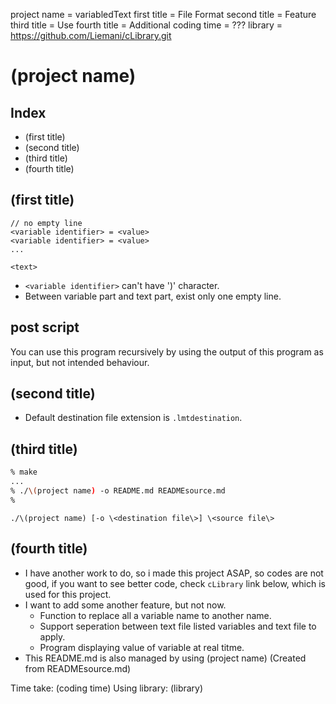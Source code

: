 project name = variabledText
first title = File Format
second title = Feature
third title = Use
fourth title = Additional
coding time = ???
library = https://github.com/Liemani/cLibrary.git

# \(project name)

## Index

- \(first title)
- \(second title)
- \(third title)
- \(fourth title)

## \(first title)

```text
// no empty line
<variable identifier> = <value>
<variable identifier> = <value>
...

<text>
```

- `<variable identifier>` can't have ')' character.
- Between variable part and text part, exist only one empty line.

## post script

You can use this program recursively by using the output of this program as input, but not intended behaviour.

## \(second title)

- Default destination file extension is `.lmtdestination`.

## \(third title)

```zsh
% make
...
% ./\(project name) -o README.md READMEsource.md
%
```

`./\(project name) [-o \<destination file\>] \<source file\>`

## \(fourth title)

- I have another work to do, so i made this project ASAP, so codes are not good, if you want to see better code, check `cLibrary` link below, which is used for this project.
- I want to add some another feature, but not now.
  - Function to replace all a variable name to another name.
  - Support seperation between text file listed variables and text file to apply.
  - Program displaying value of variable at real titme.
- This README.md is also managed by using \(project name) (Created from READMEsource.md)

Time take: \(coding time)
Using library: \(library)
